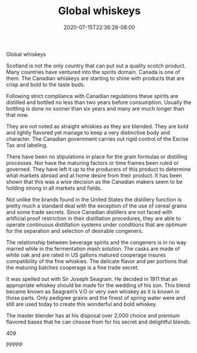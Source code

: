 ﻿---
title: "Global whiskeys"
date: 2020-07-15T22:36:28-08:00
description: "Scotch Tips for Web Success"
featured_image: "/images/Scotch.jpg"
tags: ["Scotch"]
---

Global whiskeys

Scotland is not the only country that can put out a quality scotch product.  Many countries have ventured into the spirits domain. Canada is one of them. The Canadian whiskeys are starting to shine with products that are crisp and bold to the taste buds. 

Following strict compliance with Canadian regulations these spirits are distilled and bottled no less than two years before consumption. Usually the bottling is done no sooner than six years and many are much longer than that now.

They are not noted as straight whiskies as they are blended.  They are bold and lightly flavored yet manage to keep a very distinctive body and character. The Canadian government carries out rigid control of the Excise Tax and labeling.

There have been no stipulations in place for the grain formulas or distilling processes.  Nor have the maturing factors or time frames been ruled or governed. They have left it up to the producers of this product to determine what markets abroad and at home desire from their product.  It has been shown that this was a wise decision as the Canadian makers seem to be holding strong in all markets and fields.

Not unlike the brands found in the United States the distillery function is pretty much a standard deal with the exception of the use of cereal grains and some trade secrets. Since Canadian distillers are not faced with artificial proof restriction in their distillation procedures, they are able to operate continuous distillation systems under conditions that are optimum for the separation and selection of desirable congeners.

The relationship between beverage spirits and the congeners is in no way marred while in the fermentation mash solution. The casks are made of white oak and are rated in US gallons matured cooperage insures compatibility of the fine whiskies.  The delicate flavor and per portions that the maturing batches cooperage is a fine trade secret.

It was spelled out with Sir Joseph Seagram.  He decided in 1911 that an appropriate whiskey should be made for the wedding of his son. This blend became known as Seagram’s V.O or very own whiskey as it is known in those parts. Only pedigree grains and the finest of spring water were and still are used today to create this wonderful and bold whiskey.

The master blender has at his disposal over 2,000 choice and premium flavored bases that he can choose from for his secret and delightful blends.

409

PPPPP

